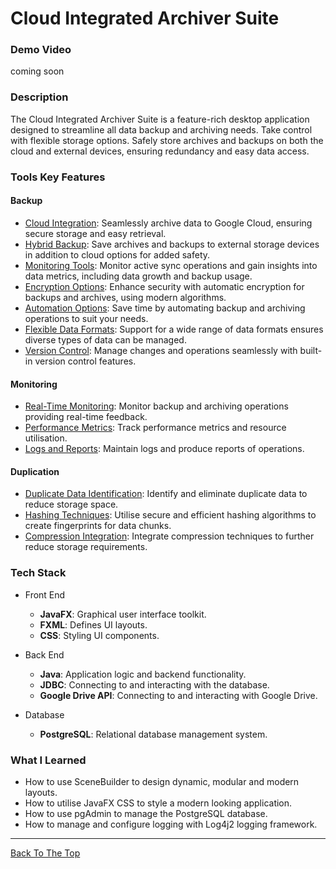 # Cloud Integrated Archiver Suite


### Demo Video
coming soon


### Description
The Cloud Integrated Archiver Suite is a feature-rich desktop application designed to streamline all data backup and archiving needs. 
Take control with flexible storage options. Safely store archives and backups on both the cloud and external devices, ensuring redundancy and easy data access.

### Tools Key Features
#### Backup
- <ins>Cloud Integration</ins>: Seamlessly archive data to Google Cloud, ensuring secure storage and easy retrieval.
- <ins>Hybrid Backup</ins>: Save archives and backups to external storage devices in addition to cloud options for added safety.
- <ins>Monitoring Tools</ins>: Monitor active sync operations and gain insights into data metrics, including data growth and backup usage.
- <ins>Encryption Options</ins>: Enhance security with automatic encryption for backups and archives, using modern algorithms.
- <ins>Automation Options</ins>: Save time by automating backup and archiving operations to suit your needs.
- <ins>Flexible Data Formats</ins>: Support for a wide range of data formats ensures diverse types of data can be managed.
- <ins>Version Control</ins>: Manage changes and operations seamlessly with built-in version control features.
#### Monitoring
- <ins>Real-Time Monitoring</ins>: Monitor backup and archiving operations providing real-time feedback.
- <ins>Performance Metrics</ins>: Track performance metrics and resource utilisation.
- <ins>Logs and Reports</ins>: Maintain logs and produce reports of operations.
#### Duplication
- <ins>Duplicate Data Identification</ins>: Identify and eliminate duplicate data to reduce storage space.
- <ins>Hashing Techniques</ins>: Utilise secure and efficient hashing algorithms to create fingerprints for data chunks.
- <ins>Compression Integration</ins>: Integrate compression techniques to further reduce storage requirements.


### Tech Stack
- Front End
  - **JavaFX**: Graphical user interface toolkit.
  - **FXML**: Defines UI layouts.
  - **CSS**: Styling UI components.
  
- Back End
  - **Java**: Application logic and backend functionality.
  - **JDBC**: Connecting to and interacting with the database.
  - **Google Drive API**: Connecting to and interacting with Google Drive.

- Database
  - **PostgreSQL**: Relational database management system.

### What I Learned
- How to use SceneBuilder to design dynamic, modular and modern layouts.
- How to utilise JavaFX CSS to style a modern looking application.
- How to use pgAdmin to manage the PostgreSQL database.
- How to manage and configure logging with Log4j2 logging framework.

---

[Back To The Top](#cloud-integrated-archiver-suite)
 
